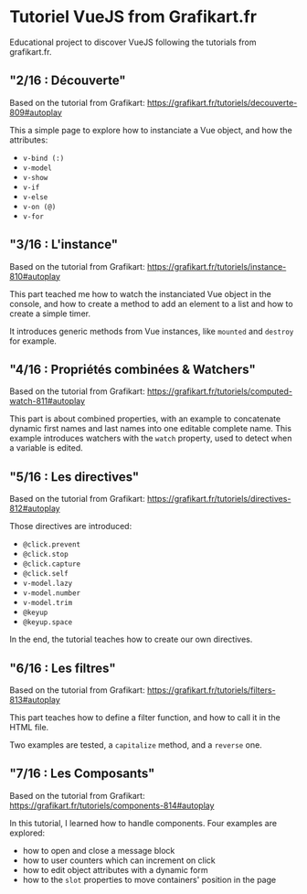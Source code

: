 # Tutoriel VueJS from Grafikart.fr

Educational project to discover VueJS following the tutorials from grafikart.fr.


## "2/16 : Découverte"

Based on the tutorial from Grafikart: https://grafikart.fr/tutoriels/decouverte-809#autoplay

This a simple page to explore how to instanciate a Vue object, and how the attributes: 
* `v-bind (:)`
* `v-model`
* `v-show`
* `v-if`
* `v-else`
* `v-on (@)`
* `v-for`


## "3/16 : L'instance"

Based on the tutorial from Grafikart: https://grafikart.fr/tutoriels/instance-810#autoplay

This part teached me how to watch the instanciated Vue object in the console, and how to create a method to add an element to a list and how to create a simple timer.

It introduces generic methods from Vue instances, like `mounted` and `destroy` for example.


## "4/16 : Propriétés combinées & Watchers"

Based on the tutorial from Grafikart: https://grafikart.fr/tutoriels/computed-watch-811#autoplay

This part is about combined properties, with an example to concatenate dynamic first names and last names into one editable complete name. This example introduces watchers with the `watch` property, used to detect when a variable is edited.

## "5/16 : Les directives"

Based on the tutorial from Grafikart: https://grafikart.fr/tutoriels/directives-812#autoplay

Those directives are introduced:
* `@click.prevent`
* `@click.stop`
* `@click.capture`
* `@click.self`
* `v-model.lazy`
* `v-model.number`
* `v-model.trim`
* `@keyup`
* `@keyup.space`

In the end, the tutorial teaches how to create our own directives.

## "6/16 : Les filtres"

Based on the tutorial from Grafikart: https://grafikart.fr/tutoriels/filters-813#autoplay

This part teaches how to define a filter function, and how to call it in the HTML file.

Two examples are tested, a `capitalize` method, and a `reverse` one.


## "7/16 : Les Composants"

Based on the tutorial from Grafikart: https://grafikart.fr/tutoriels/components-814#autoplay

In this tutorial, I learned how to handle components. Four examples are explored:
* how to open and close a message block
* how to user counters which can increment on click
* how to edit object attributes with a dynamic form
* how to the `slot` properties to move containers' position in the page